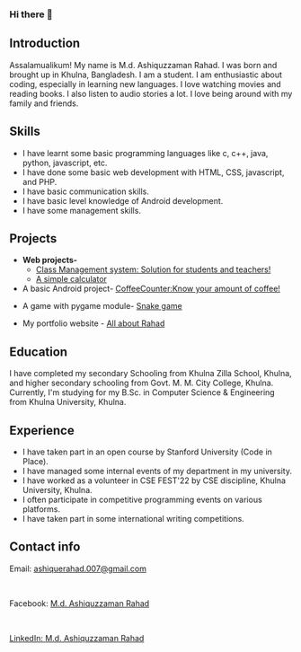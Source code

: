 ### Hi there 👋

<!--
**ashiquzzaman-rahad/ashiquzzaman-rahad** is a ✨ _special_ ✨ repository because its `README.md` (this file) appears on your GitHub profile.

Here are some ideas to get you started:

- 🔭 I’m currently working on ...
- 🌱 I’m currently learning ...
- 👯 I’m looking to collaborate on ...
- 🤔 I’m looking for help with ...
- 💬 Ask me about ...
- 📫 How to reach me: ...
- 😄 Pronouns: ...
- ⚡ Fun fact: ...
-->
## Introduction
<P>Assalamualikum! My name is M.d. Ashiquzzaman Rahad. I was born and brought up in Khulna, Bangladesh. I am a student. I am enthusiastic about coding, especially in learning new languages. I love watching movies and reading books. I also listen to audio stories a lot. I love being around with my family and friends.</P>

## Skills
<ul>
  <li>I have learnt some basic programming languages like c, c++, java, python, javascript, etc.</li>
  <li>I have done some basic web development with HTML, CSS, javascript, and PHP.</li>
  <li>I have basic communication skills.</li>
  <li>I have  basic level knowledge of Android development.</li>
  <li>I have some management skills.</li>
</ul>

## Projects
<ul>
  <li><b>Web projects-</b>
    <ul>
      <li><a href="https://github.com/ashiquzzaman-rahad/class-_management_system">Class Management system: Solution for students and teachers!</a></li>
      <li><a href="https://github.com/ashiquzzaman-rahad/CalculatorJS">A simple calculator</a></li>
    </ul>
  <li>A basic Android project- <a href="https://github.com/ashiquzzaman-rahad/CoffeeCounter">CoffeeCounter:Know your amount of coffee!</a></li>
  <li><p>A game with pygame module- <a href="https://github.com/ashiquzzaman-rahad/pythonSnake">Snake game</a></p></li>
  <li><p>My portfolio website - <a href = "https://github.com/ashiquzzaman-rahad/portfolio">All about Rahad</a></p></li>
</ul>


## Education
<p>I have completed my secondary Schooling from Khulna Zilla School, Khulna, and higher secondary schooling from Govt. M. M. City College, Khulna. Currently, I'm studying for my B.Sc. in Computer Science & Engineering from Khulna University, Khulna.</p>

## Experience
<ul>
  <li>I have taken part in an open course by Stanford University (Code in Place).</li>
  <li>I have managed some internal events of my department in my university.</li>
  <li>I have worked as a volunteer in CSE FEST'22 by CSE discipline, Khulna University, Khulna.</li>
  <li>I often participate in competitive programming events on various platforms.</li>
  <li>I have taken part in some international writing competitions.</li>
</ul>

## Contact info
<p>Email: <a href="mailto:ashiqurahad.007@gmail.com">ashiquerahad.007@gmail.com</a></p><br>
<p>Facebook: <a href="https://www.facebook.com/ashiquzzaman.rahad/">M.d. Ashiquzzaman Rahad</p><br>
<p>LinkedIn: <a href="https://www.linkedin.com/in/m-d-ashiquzzaman-rahad-153243227/">M.d. Ashiquzzaman Rahad</p><br>
